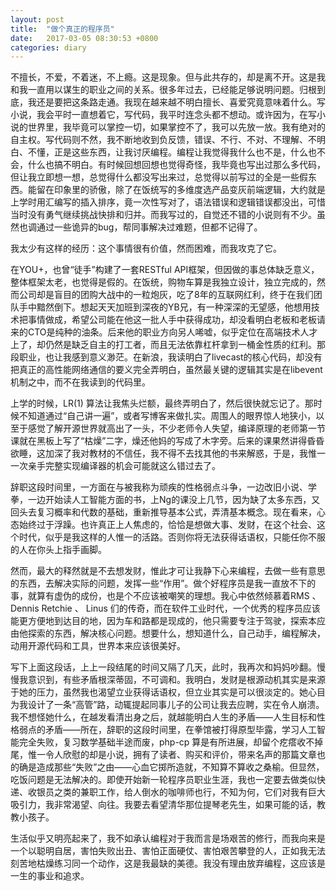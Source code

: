 ```yaml
---
layout: post
title:  "做个真正的程序员"
date:   2017-03-05 08:30:53 +0800
categories: diary
---
```


不擅长，不爱，不着迷，不上瘾。这是现象。但与此共存的，却是离不开。这是我和我一直用以谋生的职业之间的关系。很多年过去，已经能足够说明问题。归根到底，我还是要把这条路走通。我现在越来越不明白擅长、喜爱究竟意味着什么。写小说，我会平时一直想着它，写代码，我平时连念头都不想动。或许因为，在写小说的世界里，我毕竟可以掌控一切，如果掌控不了，我可以先放一放。我有绝对的自主权。写代码则不然，我不断地收到负反馈，错误、不行、不对、不理解、不明白、不懂，正是这些东西，让我讨厌编程。编程让我觉得我什么也不是，什么也不会，什么也搞不明白。有时候回想回想也觉得奇怪，我毕竟也写出过那么多代码，但让我立即想一想，总觉得什么都没写出来过，总觉得以前写过的全是一些假东西。能留在印象里的骄傲，除了在饭统写的多维度选产品变灰前端逻辑，大约就是上学时用汇编写的插入排序，竟一次性写对了，语法错误和逻辑错误都没出，可惜当时没有勇气继续挑战快排和归并。而我写过的，自觉还不错的小说则有不少。虽然也调通过一些诡异的bug，帮同事解决过难题，但都不记得了。

我太少有这样的经历：这个事情很有价值，然而困难，而我攻克了它。

在YOU+，也曾“徒手”构建了一套RESTful API框架，但因做的事总体缺乏意义，整体框架太老，也觉得是假的。在饭统，购物车算是我独立设计，独立完成的，然而公司却是盲目的团购大战中的一粒炮灰，吃了8年的互联网红利，终于在我们团队手中黯然倒下。想起天天加班到深夜的YB兄，有一种深深的无望感，他想用技术把事情做成，希望公司能在他这一批人手中获得成功，却没看明白老板和老板请来的CTO是纯种的油条。后来他的职业方向另人唏嘘，似乎定位在高端技术人才上了，却仍然是缺乏自主的打工者，而且无法依靠杠杆拿到一桶金性质的红利。那段职业，也让我感到意义渺茫。在新浪，我读明白了livecast的核心代码，却没有把真正的高性能网络通信的要义完全弄明白，虽然最关键的逻辑其实是在libevent机制之中，而不在我读到的代码里。

上学的时候，LR(1) 算法让我焦头烂额，最终弄明白了，然后很快就忘记了。那时候不知道通过“自己讲一遍”，或者写博客来做扎实。周围人的眼界惊人地狭小，以至于感觉了解开源世界就高出了一头，不少老师令人失望，编译原理的老师第一节课就在黑板上写了“枯燥”二字，燥还他妈的写成了木字旁。后来的课果然讲得昏昏欲睡，这加深了我对教材的不信任，我不得不去找其他的书来解惑，于是，我惟一一次亲手完整实现编译器的机会可能就这么错过去了。

辞职这段时间里，一方面在与被我称为顽疾的性格弱点斗争，一边改旧小说、学拳，一边开始读人工智能方面的书，上Ng的课没上几节，因为缺了太多东西，又回头去复习概率和代数的基础，重新推导基本公式，弄清基本概念。现在看来，心态始终过于浮躁。也许真正上人焦虑的，恰恰是想做大事、发财，在这个社会、这个时代，似乎是我这样的人惟一的活路。否则你将无法获得话语权，只能任你不服的人在你头上指手画脚。

然而，最大的释然就是不去想发财，惟此才可让我静下心来编程，去做一些有意思的东西，去解决实际的问题，发挥一些“作用”。做个好程序员是我一直放不下的事，就算有虚伪的成份，也是个不应该被嘲笑的理想。我心中依然倾慕着RMS 、Dennis Retchie 、 Linus 们的传奇，而在软件工业时代，一个优秀的程序员应该能更方便地到达目的地，因为车和路都是现成的，他只需要专注于驾驶，探索本应由他探索的东西，解决核心问题。想要什么，想知道什么，自己动手，编程解决，动用开源代码和工具，世界本来应该很美好。

写下上面这段话，上上一段结尾的时间又隔了几天，此时，我再次和妈妈吵翻。慢慢我意识到，有些矛盾根深蒂固，不可调和。我明白，发财是根源动机其实是来源于她的压力，虽然我也渴望立业获得话语权，但立业其实是可以很淡定的。她心目为我设计了一条“高管”路，动辄提起同事儿子的公司让我去应聘，实在令人崩溃。我不想怪她什么，在越发看清出身之后，就越能明白人生的矛盾——人生目标和性格弱点的矛盾——所在，辞职的这段时间里，在拳馆被打得原型毕露，学习人工智能完全失败，复习数学基础半途而废，php-cp 算是有所进展，却留个疙瘩收不掉尾，惟一令人欣慰的却是小说，拥有了读者、购买和评价，带来名声的那篇文章也的确是造成那些“失败”之由——心血它掷所造就，不知算不算收之桑榆。但显然，吃饭问题是无法解决的。即使开始新一轮程序员职业生涯，我也一定要去做类似快递、收银员之类的兼职工作，给人倒水的咖啡师也行，不知为何，它们对我有巨大吸引力，我非常渴望、向往。我要去看望清华那位提琴老先生，如果可能的话，教教小孩子。

生活似乎又明亮起来了，我不如承认编程对于我而言是场艰苦的修行，而我向来是一个以聪明自居，害怕失败出丑、害怕正面硬仗、害怕艰苦攀登的人，正如我无法刻苦地枯燥练习同一个动作，这是我最缺的美德。我没有理由放弃编程，这应该是一生的事业和追求。
